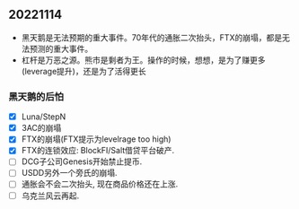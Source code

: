 ## 20221114
- 黑天鹅是无法预期的重大事件。70年代的通胀二次抬头，FTX的崩塌，都是无法预测的重大事件。
- 杠杆是万恶之源。熊市是剩者为王。操作的时候，想想，是为了赚更多(leverage提升)，还是为了活得更长


### 黑天鹅的后怕
- [x] Luna/StepN
- [x] 3AC的崩塌
- [x] FTX的崩塌(FTX提示为levelrage too high)
- [x] FTX的连锁效应: BlockFI/Salt借贷平台破产.
- [ ] DCG子公司Genesis开始禁止提币.
- [ ] USDD另外一个旁氏的崩塌.
- [ ] 通胀会不会二次抬头, 现在商品价格还在上涨.
- [ ] 乌克兰风云再起.